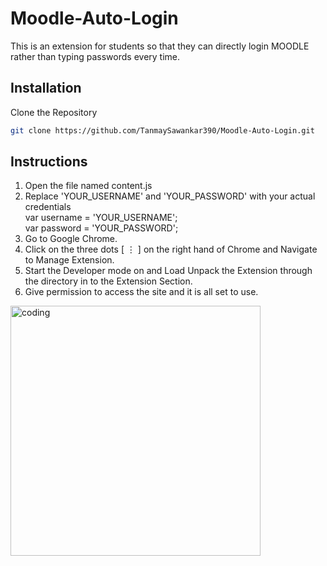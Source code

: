 # Moodle-Auto-Login
This is an extension for students so that they can directly login MOODLE rather than typing passwords every time.

## Installation
Clone the Repository
```bash
git clone https://github.com/TanmaySawankar390/Moodle-Auto-Login.git
```
## Instructions
01. Open the file named content.js
02. Replace 'YOUR_USERNAME' and 'YOUR_PASSWORD' with your actual credentials  
        var username = 'YOUR_USERNAME';  
        var password = 'YOUR_PASSWORD';
03. Go to Google Chrome.
04. Click on the three dots [ ⋮ ] on the right hand of Chrome and Navigate to Manage Extension.
05. Start the Developer mode on and Load Unpack the Extension through the directory in to the Extension Section.
06. Give permission to access the site and it is all set to use.

<img align="center" alt="coding" width="400" src="[[pikachu.gif](https://encrypted-tbn0.gstatic.com/images?q=tbn:ANd9GcQSEeGccoVA5PFo5ISsKU5Sf9zvKMLHqLf-LYd38z3N&s)https://encrypted-tbn0.gstatic.com/images?q=tbn:ANd9GcQSEeGccoVA5PFo5ISsKU5Sf9zvKMLHqLf-LYd38z3N&s](https://encrypted-tbn0.gstatic.com/images?q=tbn:ANd9GcQSEeGccoVA5PFo5ISsKU5Sf9zvKMLHqLf-LYd38z3N&s)">
